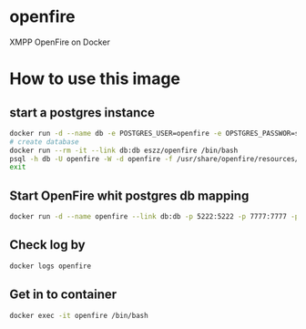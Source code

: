 # openfire
XMPP OpenFire on Docker

# How to use this image
## start a postgres instance
```bash
docker run -d --name db -e POSTGRES_USER=openfire -e OPSTGRES_PASSWOR=secret postgres
# create database
docker run --rm -it --link db:db eszz/openfire /bin/bash
psql -h db -U openfire -W -d openfire -f /usr/share/openfire/resources/database/openfire_postgresql.sql
exit
```


## Start OpenFire whit postgres db mapping
```bash
docker run -d --name openfire --link db:db -p 5222:5222 -p 7777:7777 -p 9090:9090 eszz/openfire
```

## Check log by
```bash
docker logs openfire
```

## Get in to container
```bash
docker exec -it openfire /bin/bash
```
